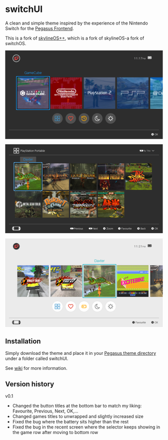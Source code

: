 # switchUI

A clean and simple theme inspired by the experience of the Nintendo Switch for the 
[Pegasus Frontend](http://pegasus-frontend.org/).

This is a fork of [skylineOS++](https://github.com/ismaelestalayo/skylineOSP), which is a fork of skylineOS-a fork of switchOS.


![skylineOS Pegasus theme](assets/images/screenshot_systems.png)

![skylineOS Pegasus theme](assets/images/screenshot_psp.png)

![skylineOS Pegasus theme](assets/images/screenshot_recent.png)


## Installation

Simply download the theme and place it in your [Pegasus theme directory](http://pegasus-frontend.org/docs/user-guide/installing-themes/) under a folder called switchUI.

See [wiki](https://github.com/RBertoCases/skylineOS/wiki) for more information.

## Version history

v0.1
- Changed the button titles at the bottom bar to match my liking: Favourite, Previous, Next, OK,...
- Changed games titles to unwrapped and slightly increased size
- Fixed the bug where the battery sits higher than the rest
- Fixed the bug in the recent screen where the selector keeps showing in the game row after moving to bottom row